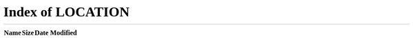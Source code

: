 +++
title = "Home"
menuTitle = "Home"
pre = "<i class='fa fa-home'></i> "
chapter = true
date =  2018-07-11T10:54:38+02:00
weight = 0
+++

<!-- NOTE BS 2018-07-11: set redirect on http server -->
<meta http-equiv="refresh" content="0; url=/home/"/>
